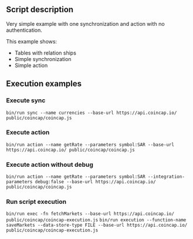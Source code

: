 ## Script description

Very simple example with one synchronization and action with no authentication.

This example shows:

- Tables with relation ships
- Simple synchronization
- Simple action

## Execution examples

### Execute sync

`bin/run sync --name currencies --base-url https://api.coincap.io/ public/coincap/coincap.js`

### Execute action

`bin/run action --name getRate --parameters symbol:SAR --base-url https://api.coincap.io/ public/coincap/coincap.js`

### Execute action without debug

`bin/run action --name getRate --parameters symbol:SAR --integration-parameters debug:false --base-url https://api.coincap.io/ public/coincap/coincap.js`

### Run script execution

`bin/run exec -fn fetchMarkets --base-url https://api.coincap.io/ public/coincap/coincap-execution.js`
`bin/run execution --function-name saveMarkets --data-store-type FILE --base-url https://api.coincap.io/ public/coincap/coincap-execution.js`
